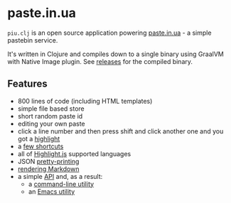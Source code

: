 # paste.in.ua

`piu.clj` is an open source application powering [paste.in.ua](https://paste.in.ua) - a simple pastebin service.

It's written in Clojure and compiles down to a single binary using GraalVM with Native Image plugin. See [releases](https://github.com/piranha/piu.clj/releases) for the compiled binary.

## Features

- 800 lines of code (including HTML templates)
- simple file based store
- short random paste id
- editing your own paste
- click a line number and then press shift and click another one and you got a [highlight](https://paste.in.ua/4yb9/#8-13)
- a [few shortcuts](https://paste.in.ua/about/#shortcuts)
- all of [Highlight.js](https://highlightjs.org/static/demo/) supported languages
- JSON [pretty-printing](https://paste.in.ua/dsfq/?pretty)
- [rendering Markdown](https://paste.in.ua/4yb9/render/)
- a simple [API](https://paste.in.ua/about/#api) and, as a result:
  - a [command-line utility](https://paste.in.ua/piu)
  - an [Emacs utility](https://paste.in.ua/piu.el)
